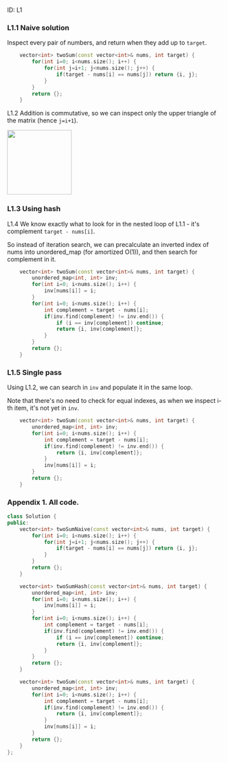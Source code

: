 ID: L1


### L1.1 Naive solution

Inspect every pair of numbers, and return when they add up to `target`. 

```c++
    vector<int> twoSum(const vector<int>& nums, int target) {
        for(int i=0; i<nums.size(); i++) {
            for(int j=i+1; j<nums.size(); j++) {
                if(target - nums[i] == nums[j]) return {i, j};
            }
        }
        return {};
    }
```

L1.2 Addition is commutative, so we can inspect only the upper triangle of the matrix (hence `j=i+1`).

<img src="https://github.com/user-attachments/assets/a551af34-9d55-4cb3-a718-3320e6f52006" width="150">

### L1.3 Using hash

L1.4 We know exactly what to look for in the nested loop of L1.1 - it's complement `target - nums[i]`.

So instead of iteration search, we can precalculate an inverted index of nums into unordered_map (for amortized O(1)), and then search for complement in it.

```c++
    vector<int> twoSum(const vector<int>& nums, int target) {
        unordered_map<int, int> inv;
        for(int i=0; i<nums.size(); i++) {
            inv[nums[i]] = i;
        }
        for(int i=0; i<nums.size(); i++) {
            int complement = target - nums[i];
            if(inv.find(complement) != inv.end()) {
                if (i == inv[complement]) continue;
                return {i, inv[complement]};
            }
        }
        return {};
    }
```

### L1.5 Single pass

Using L1.2, we can search in `inv` and populate it in the same loop.

Note that there's no need to check for equal indexes, as when we inspect i-th item, it's not yet in `inv`.

```c++
    vector<int> twoSum(const vector<int>& nums, int target) {
        unordered_map<int, int> inv;
        for(int i=0; i<nums.size(); i++) {
            int complement = target - nums[i];
            if(inv.find(complement) != inv.end()) {
                return {i, inv[complement]};
            }
            inv[nums[i]] = i;
        }
        return {};
    }
```

### Appendix 1. All code.
```c++
class Solution {
public:
    vector<int> twoSumNaive(const vector<int>& nums, int target) {
        for(int i=0; i<nums.size(); i++) {
            for(int j=i+1; j<nums.size(); j++) {
                if(target - nums[i] == nums[j]) return {i, j};
            }
        }
        return {};
    }

    vector<int> twoSumHash(const vector<int>& nums, int target) {
        unordered_map<int, int> inv;
        for(int i=0; i<nums.size(); i++) {
            inv[nums[i]] = i;
        }
        for(int i=0; i<nums.size(); i++) {
            int complement = target - nums[i];
            if(inv.find(complement) != inv.end()) {
                if (i == inv[complement]) continue;
                return {i, inv[complement]};
            }
        }
        return {};
    }

    vector<int> twoSum(const vector<int>& nums, int target) {
        unordered_map<int, int> inv;
        for(int i=0; i<nums.size(); i++) {
            int complement = target - nums[i];
            if(inv.find(complement) != inv.end()) {
                return {i, inv[complement]};
            }
            inv[nums[i]] = i;
        }
        return {};
    }
};
```
